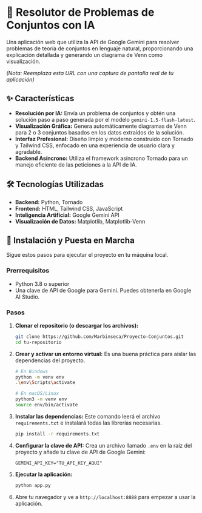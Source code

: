 # 🧠 Resolutor de Problemas de Conjuntos con IA

Una aplicación web que utiliza la API de Google Gemini para resolver problemas de teoría de conjuntos en lenguaje natural, proporcionando una explicación detallada y generando un diagrama de Venn como visualización.

 
*(Nota: Reemplaza esta URL con una captura de pantalla real de tu aplicación)*

## ✨ Características

- **Resolución por IA:** Envía un problema de conjuntos y obtén una solución paso a paso generada por el modelo `gemini-1.5-flash-latest`.
- **Visualización Gráfica:** Genera automáticamente diagramas de Venn para 2 o 3 conjuntos basados en los datos extraídos de la solución.
- **Interfaz Profesional:** Diseño limpio y moderno construido con Tornado y Tailwind CSS, enfocado en una experiencia de usuario clara y agradable.
- **Backend Asíncrono:** Utiliza el framework asíncrono Tornado para un manejo eficiente de las peticiones a la API de IA.

## 🛠️ Tecnologías Utilizadas

- **Backend:** Python, Tornado
- **Frontend:** HTML, Tailwind CSS, JavaScript
- **Inteligencia Artificial:** Google Gemini API
- **Visualización de Datos:** Matplotlib, Matplotlib-Venn

## 🚀 Instalación y Puesta en Marcha

Sigue estos pasos para ejecutar el proyecto en tu máquina local.

### Prerrequisitos

- Python 3.8 o superior
- Una clave de API de Google para Gemini. Puedes obtenerla en Google AI Studio.

### Pasos

1.  **Clonar el repositorio (o descargar los archivos):**
    ```bash
    git clone https://github.com/Marbinseca/Proyecto-Conjuntos.git
    cd tu-repositorio
    ```

2.  **Crear y activar un entorno virtual:**
    Es una buena práctica para aislar las dependencias del proyecto.
    ```bash
    # En Windows
    python -m venv env
    .\env\Scripts\activate

    # En macOS/Linux
    python3 -m venv env
    source env/bin/activate
    ```

3.  **Instalar las dependencias:**
    Este comando leerá el archivo `requirements.txt` e instalará todas las librerías necesarias.
    ```bash
    pip install -r requirements.txt
    ```

4.  **Configurar la clave de API:**
    Crea un archivo llamado `.env` en la raíz del proyecto y añade tu clave de API de Google Gemini:
    ```
    GEMINI_API_KEY="TU_API_KEY_AQUI"
    ```

5.  **Ejecutar la aplicación:**
    ```bash
    python app.py
    ```

6.  Abre tu navegador y ve a `http://localhost:8888` para empezar a usar la aplicación.
